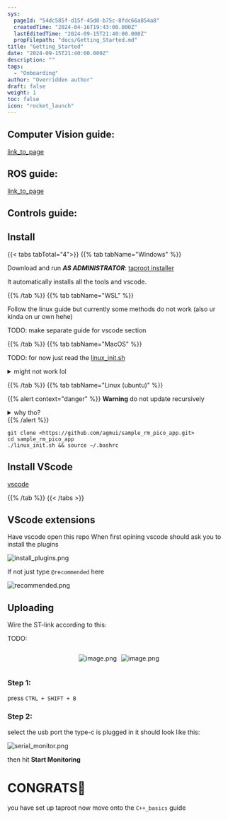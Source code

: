 ```yaml
---
sys:
  pageId: "54dc585f-d15f-45d0-b75c-8fdc66a854a8"
  createdTime: "2024-04-16T19:43:00.000Z"
  lastEditedTime: "2024-09-15T21:40:00.000Z"
  propFilepath: "docs/Getting_Started.md"
title: "Getting_Started"
date: "2024-09-15T21:40:00.000Z"
description: ""
tags:
  - "Onboarding"
author: "Overridden author"
draft: false
weight: 1
toc: false
icon: "rocket_launch"
---
```


## Computer Vision guide:

[link_to_page](86d45bc0-388b-4d26-8848-44f255f73d0e)

## ROS guide:

[link_to_page](3c76c1de-ec8f-46d6-8b0a-294005edc2d5)

## Controls guide:

## Install

{{< tabs tabTotal="4">}}
{{% tab tabName="Windows" %}}

Download and run _**AS ADMINISTRATOR**_: [taproot installer](https://github.com/Thornbots/TeachingFreshies/releases/tag/1.0)

It automatically installs all the tools and vscode.

{{% /tab %}}
{{% tab tabName="WSL" %}}

Follow the linux guide but currently some methods do not work (also ur kinda on ur own hehe)

TODO: make separate guide for vscode section

{{% /tab %}}
{{% tab tabName="MacOS" %}}

TODO: for now just read the [linux_init.sh](https://github.com/agmui/sample_rm_pico_app/blob/main/linux_init.sh)

<details>
<summary>might not work lol</summary>

`brew install libusb pkg-config`

Next install: [vscode](https://code.visualstudio.com/Download)

</details>

{{% /tab %}}
{{% tab tabName="Linux (ubuntu)" %}}

{{% alert context="danger" %}}
**Warning** do not update recursively
<details>
<summary>why tho?</summary>
There are some submodules that may go on for a while (like tinyusb) and I highly
recommend you don't need to get them.
If you want to see what submodules I update just look in `linux_init.sh`
</details>
{{% /alert %}}

```shell
git clone <https://github.com/agmui/sample_rm_pico_app.git>
cd sample_rm_pico_app
./linux_init.sh && source ~/.bashrc
```

## Install VScode

[vscode](https://code.visualstudio.com/Download)

{{% /tab %}}
{{< /tabs >}}

## VScode extensions

Have vscode open this repo
When first opining vscode should ask you to install the plugins

![install_plugins.png](https://prod-files-secure.s3.us-west-2.amazonaws.com/d518164a-d88e-44d1-a4ee-3adb3bd8bce0/89bd30f0-1825-4e77-867b-0a41ce370880/install_plugins.png?X-Amz-Algorithm=AWS4-HMAC-SHA256&X-Amz-Content-Sha256=UNSIGNED-PAYLOAD&X-Amz-Credential=ASIAZI2LB466TILOPQZ6%2F20250417%2Fus-west-2%2Fs3%2Faws4_request&X-Amz-Date=20250417T230749Z&X-Amz-Expires=3600&X-Amz-Security-Token=IQoJb3JpZ2luX2VjEN%2F%2F%2F%2F%2F%2F%2F%2F%2F%2F%2FwEaCXVzLXdlc3QtMiJHMEUCIQDvPJ%2BShd2Lt18Ls65ol6mmYUebxzJHJ4J%2Bs8ays%2F6Y5AIgPBr6EhpmvuU%2B2j6ayTaQMHd0alZa%2F4Hr1QmKdMj5UHUq%2FwMIaBAAGgw2Mzc0MjMxODM4MDUiDMQlvk9D61PsmEtcGCrcA9fQ3GKI5lbZBSF7TKOUTDg%2F9yYSqsPx7ZoICBZRtgwn2vTktfFc2jv6UE6paOM5OFiKFexBrOdiM1sIl%2Brd%2BSpq9kQgpVm8HHTMJ3KLK2%2BFquVZZC9XUNvjIShNZifeEJtdohHwHiA70DlYjxzDmiFO2r%2F05ow6EBTtJ67yxdaoeHeIuD%2FYkB%2B8rw2we%2FpmBH82hc%2BvPHi%2BGNYCGCxNb5ELVZj9okI4xNo3Ha3QzwDLYtAROcdUPQgqMh73PLQyB7Ki2Rfszbv8czPITAWR4BiiaeluRfs9chXNoL6BsLht1VWyTQzFbUSt6sN4O6Nicw5VP3x1zWRuhjB2mAi4o5W73GBolJqDAecxGBKesIPrtq9Swacu3Hrhbj5sr6eX%2F1EbM4ZlW2xAhtkcBvjytTwmdqq0Ac5NeAoIDIX7Lda410AXhdmgzLE1PwPPEEQeAEAiQ5ifRui3uiEtONY7Q%2FV%2BRhJ8OWjJHCjhrTz62AcMT5Wi3mRs2vPkUkNz1RplCTPCl7z78V%2BzQ1vimMAqcmGHMMy26gb3JzrQZ2boTsOQqnNmc8bhxETmHS%2Fw3s78GcBnCjBeVGeUsMrwsuSwYqB7uP8uZw3t9r47hFppZyjDO4RQ4TCaDgrBcOOWMJmHhsAGOqUB9wNcWnN0RAaxOZkmp%2BITJePiJ2NJD7aQP3Pi0%2FNnP4vC%2BqbcdJmMenWfrB%2BRATlCHou8DtLlUk40XIJCknSS8S6XP2aFoX4Tayg8NteeqeGxIQCJc6p9f9DNf04a3EmTR56cdAX1%2BNn9LNIVQokQ2hvEVq7DkUj5t%2FZPK8sQMmk8KSG6VsbZ%2BTD%2FgQhbMRGa2wpgBdvJEzWdxDXF%2FQ%2B%2BAx9RsRC%2B&X-Amz-Signature=eb99fb5b7a7ca57de9d39c1bdc70665edddf6aef80f5298db56de9703a9917cc&X-Amz-SignedHeaders=host&x-id=GetObject)

If not just type `@recommended` here  

![recommended.png](https://prod-files-secure.s3.us-west-2.amazonaws.com/d518164a-d88e-44d1-a4ee-3adb3bd8bce0/61e661e9-5d85-4dfc-be0d-8d2097a5e793/recommended.png?X-Amz-Algorithm=AWS4-HMAC-SHA256&X-Amz-Content-Sha256=UNSIGNED-PAYLOAD&X-Amz-Credential=ASIAZI2LB466TILOPQZ6%2F20250417%2Fus-west-2%2Fs3%2Faws4_request&X-Amz-Date=20250417T230749Z&X-Amz-Expires=3600&X-Amz-Security-Token=IQoJb3JpZ2luX2VjEN%2F%2F%2F%2F%2F%2F%2F%2F%2F%2F%2FwEaCXVzLXdlc3QtMiJHMEUCIQDvPJ%2BShd2Lt18Ls65ol6mmYUebxzJHJ4J%2Bs8ays%2F6Y5AIgPBr6EhpmvuU%2B2j6ayTaQMHd0alZa%2F4Hr1QmKdMj5UHUq%2FwMIaBAAGgw2Mzc0MjMxODM4MDUiDMQlvk9D61PsmEtcGCrcA9fQ3GKI5lbZBSF7TKOUTDg%2F9yYSqsPx7ZoICBZRtgwn2vTktfFc2jv6UE6paOM5OFiKFexBrOdiM1sIl%2Brd%2BSpq9kQgpVm8HHTMJ3KLK2%2BFquVZZC9XUNvjIShNZifeEJtdohHwHiA70DlYjxzDmiFO2r%2F05ow6EBTtJ67yxdaoeHeIuD%2FYkB%2B8rw2we%2FpmBH82hc%2BvPHi%2BGNYCGCxNb5ELVZj9okI4xNo3Ha3QzwDLYtAROcdUPQgqMh73PLQyB7Ki2Rfszbv8czPITAWR4BiiaeluRfs9chXNoL6BsLht1VWyTQzFbUSt6sN4O6Nicw5VP3x1zWRuhjB2mAi4o5W73GBolJqDAecxGBKesIPrtq9Swacu3Hrhbj5sr6eX%2F1EbM4ZlW2xAhtkcBvjytTwmdqq0Ac5NeAoIDIX7Lda410AXhdmgzLE1PwPPEEQeAEAiQ5ifRui3uiEtONY7Q%2FV%2BRhJ8OWjJHCjhrTz62AcMT5Wi3mRs2vPkUkNz1RplCTPCl7z78V%2BzQ1vimMAqcmGHMMy26gb3JzrQZ2boTsOQqnNmc8bhxETmHS%2Fw3s78GcBnCjBeVGeUsMrwsuSwYqB7uP8uZw3t9r47hFppZyjDO4RQ4TCaDgrBcOOWMJmHhsAGOqUB9wNcWnN0RAaxOZkmp%2BITJePiJ2NJD7aQP3Pi0%2FNnP4vC%2BqbcdJmMenWfrB%2BRATlCHou8DtLlUk40XIJCknSS8S6XP2aFoX4Tayg8NteeqeGxIQCJc6p9f9DNf04a3EmTR56cdAX1%2BNn9LNIVQokQ2hvEVq7DkUj5t%2FZPK8sQMmk8KSG6VsbZ%2BTD%2FgQhbMRGa2wpgBdvJEzWdxDXF%2FQ%2B%2BAx9RsRC%2B&X-Amz-Signature=26a49b006774167f505c775612e2290b575446fa5b3234e65ea65a925343554f&X-Amz-SignedHeaders=host&x-id=GetObject)

## Uploading

Wire the ST-link according to this:

TODO:

<div style="display: flex;flex-direction: row; column-gap:10px; max-width: 630px;justify-content: center;">
<div>

![image.png](https://prod-files-secure.s3.us-west-2.amazonaws.com/d518164a-d88e-44d1-a4ee-3adb3bd8bce0/210ecb78-1116-4d7b-b9b7-2292f66fa2c2/image.png?X-Amz-Algorithm=AWS4-HMAC-SHA256&X-Amz-Content-Sha256=UNSIGNED-PAYLOAD&X-Amz-Credential=ASIAZI2LB466SIQIQAXE%2F20250417%2Fus-west-2%2Fs3%2Faws4_request&X-Amz-Date=20250417T230751Z&X-Amz-Expires=3600&X-Amz-Security-Token=IQoJb3JpZ2luX2VjEN%2F%2F%2F%2F%2F%2F%2F%2F%2F%2F%2FwEaCXVzLXdlc3QtMiJHMEUCIQCBN0xt6eGcdIh3PgqAFDMvwPmRDdR7V93RIlXS7tQAPwIgIfjlQ3HQQjGMelGXWp3aL0cZgyaJr7NQ84RDx2dj8fIq%2FwMIaBAAGgw2Mzc0MjMxODM4MDUiDPvL00itQ0ScW5OzIyrcA9xm%2Fm9CVush42E8L9dCapneQhwCoY6K5W0iY3U3h0pkpF4nNzuKP91ijgPXMC9XJIh9Ew4wH1bKkBEhR1%2FVy88UMXPzWSGUyG475aldhiKwSzNfZy3CeiqY4WFaEn7sIrl7uA9ADIu4VGuVeEv6wbA7wSr8CAlUdXwXRqUg1DC0tvBPbCYljJyQIgG6cdfqBHcDVJuSSY0P2Gm5Jyb9NoGlTyhLHGkc1aMSt9UH9Sb6pGFB4%2BEYpRgxPofEyQJHxnKSS5wNeTozHh4ve00kW%2BBWb9nS4SOQ5%2F8Wcqy3AQRvptdqYKkDxBUc3C7tlh1jxCRff6wGHF2uxvxbPNY6qsFdO9hJc51KDheA81lwutUr8uodeB%2BeYwaHR2gTibmfQVTD5GEU2cmX7S%2B4gh%2FAUGr%2F0NkWjuUA%2FXQQrAU8JhjJWRxRHc2%2B%2B5VkGWvezSN7wrrNUjmkFXy1F1CZfJ0CA41uqKnxdQl5xK4eIP5nlVY%2Bg%2BMndareRmFsprHVLnrcu9SWhyNLXqllBSLtGUmudgUmVkdhq%2FDEchBCuBfjDPm7zp04YZVc4R%2FRxV8JnzvshDqN6fPocMcrkU9ZJGvt5qBIoX4rSHF%2B%2FW0ctK0MPjCzutMGqEcQ4Qzm%2FNnwMNSHhsAGOqUB2QNG2aa%2FlgsEo1hDTSCpbvkxiDVHN%2BhWsKBfTu6Xoe%2FkiHpHP3btcslJiViZrnuElRUemsm82FElrY84CkGI99LNIqSOgr%2FPO2GaC9zMa5Vl%2F5WlaK8j%2BBcAsHq3xSw7Ad5KLgTH8MX7m%2BfjplJ8rgjeclAguVTnvmtKu3sclN%2F3ojmW1F%2BxJ%2FXHYDkYieb4QEQktGjZxZst1lYh2tLImBEiO7hq&X-Amz-Signature=72cbca39f96cec2b9466179a7695ae63aa1c4ce8e2d0f17695f8c575e2e1e155&X-Amz-SignedHeaders=host&x-id=GetObject)

</div>
<div>

![image.png](https://prod-files-secure.s3.us-west-2.amazonaws.com/d518164a-d88e-44d1-a4ee-3adb3bd8bce0/33a0fd0f-8ca6-4a86-8e09-26e95ded1fff/image.png?X-Amz-Algorithm=AWS4-HMAC-SHA256&X-Amz-Content-Sha256=UNSIGNED-PAYLOAD&X-Amz-Credential=ASIAZI2LB46673ZIBUV5%2F20250417%2Fus-west-2%2Fs3%2Faws4_request&X-Amz-Date=20250417T230751Z&X-Amz-Expires=3600&X-Amz-Security-Token=IQoJb3JpZ2luX2VjEN%2F%2F%2F%2F%2F%2F%2F%2F%2F%2F%2FwEaCXVzLXdlc3QtMiJGMEQCIB4eAY5Ng4C5pJ%2BTUl6y3Nlo754pFQv5fEeTiWkoZ0OmAiBMvMw7Coib28EFyQTJM50C0YRuWs%2BLnFPm%2BhY14zD3bSr%2FAwhoEAAaDDYzNzQyMzE4MzgwNSIMTIYztIkFv0ARdOSmKtwD0oHY5Kxyw%2BJ5eKsJe%2BCF7BpMRJyLO4QvZ%2BOLGsZ%2FtVXj4fb3PUo5OP65K3Jx00dDNTYHE6W1SSL1TSScKH%2B%2BFpM3T9nOxmt33ck8WTOaJb%2FV074qyAoC2jkN3MSVSBFkrhGCInGXyn6hRsHXpH0HWW5gSIC5NeIFN9tenKPQq7prMSVse%2FceuNxqyxg1%2BFrq%2BN8KwEnTVahFwec2VhDoHtJoC8%2F1cLy1ddd3DEndkNuRa1arn6cjO2Dx3JjYEU4jSPXmibD12wIvD0f9u2wPKDs8F%2B66a2o7nPf5GAysQZ5GcdAK5aKr9KMk1xHkCZzTsicxYBOnTbgGByJmBHYjNJilcqtsgu0GgL3lwWnGNKN9k9zjk03rLVe0tw8gEtMMdDysUKMTCyYX%2BV93%2FBFaZb2tO%2BJsBu4n7%2F7lS9i0YFZb%2BBqsP3zscUinGnx7eSyuYShQS0nPsXeebAuzASTYWcOsQbx4Us0uiI2zmzRdt59yK95Lu1ki4IIzgXfGInyx%2BIcwDcKfZpBlplnNs1OgBrzu21I%2F9%2FuuWPH801ekwwtnEaEPZNbRhJdA5HJGwhU8lJAaaKG9zXt3%2B5Od20hnLJ1UZCWISLDPR%2FSBYIA4zG34UWWvutVAe5c%2FYZQw0IeGwAY6pgHdbn2y6BFu1OVSTsL21q4eCDfA9G3EymzfGqEx55WU2qQoBJTlJP94JIP1sQnV3SddwBre4ttncvI6JAUkQQ%2B1H2uJsh3flJLLAkTyIDQFv6wTV7SOOTeZe8QEIyPBiPg5h5Z8IXLQCXTw%2F6D2XmrW0PN48YFRV%2BwWymNp%2FkNK%2BxtRnuSy7d1J5rlCAjawm0EbUoXwRihUHX%2B40Wiu%2FS7KhVOhAhHh&X-Amz-Signature=d7c69204511f8e751023b8872d03f92ef418eee3885f399374956fb581804b46&X-Amz-SignedHeaders=host&x-id=GetObject)

</div>
</div>

### Step 1:

press `CTRL + SHIFT + B`

### Step 2:

select the usb port the type-c is plugged in it should look like this:

![serial_monitor.png](https://prod-files-secure.s3.us-west-2.amazonaws.com/d518164a-d88e-44d1-a4ee-3adb3bd8bce0/f03f4774-05d4-4393-b6a0-d5efb6d315ab/serial_monitor.png?X-Amz-Algorithm=AWS4-HMAC-SHA256&X-Amz-Content-Sha256=UNSIGNED-PAYLOAD&X-Amz-Credential=ASIAZI2LB466TILOPQZ6%2F20250417%2Fus-west-2%2Fs3%2Faws4_request&X-Amz-Date=20250417T230749Z&X-Amz-Expires=3600&X-Amz-Security-Token=IQoJb3JpZ2luX2VjEN%2F%2F%2F%2F%2F%2F%2F%2F%2F%2F%2FwEaCXVzLXdlc3QtMiJHMEUCIQDvPJ%2BShd2Lt18Ls65ol6mmYUebxzJHJ4J%2Bs8ays%2F6Y5AIgPBr6EhpmvuU%2B2j6ayTaQMHd0alZa%2F4Hr1QmKdMj5UHUq%2FwMIaBAAGgw2Mzc0MjMxODM4MDUiDMQlvk9D61PsmEtcGCrcA9fQ3GKI5lbZBSF7TKOUTDg%2F9yYSqsPx7ZoICBZRtgwn2vTktfFc2jv6UE6paOM5OFiKFexBrOdiM1sIl%2Brd%2BSpq9kQgpVm8HHTMJ3KLK2%2BFquVZZC9XUNvjIShNZifeEJtdohHwHiA70DlYjxzDmiFO2r%2F05ow6EBTtJ67yxdaoeHeIuD%2FYkB%2B8rw2we%2FpmBH82hc%2BvPHi%2BGNYCGCxNb5ELVZj9okI4xNo3Ha3QzwDLYtAROcdUPQgqMh73PLQyB7Ki2Rfszbv8czPITAWR4BiiaeluRfs9chXNoL6BsLht1VWyTQzFbUSt6sN4O6Nicw5VP3x1zWRuhjB2mAi4o5W73GBolJqDAecxGBKesIPrtq9Swacu3Hrhbj5sr6eX%2F1EbM4ZlW2xAhtkcBvjytTwmdqq0Ac5NeAoIDIX7Lda410AXhdmgzLE1PwPPEEQeAEAiQ5ifRui3uiEtONY7Q%2FV%2BRhJ8OWjJHCjhrTz62AcMT5Wi3mRs2vPkUkNz1RplCTPCl7z78V%2BzQ1vimMAqcmGHMMy26gb3JzrQZ2boTsOQqnNmc8bhxETmHS%2Fw3s78GcBnCjBeVGeUsMrwsuSwYqB7uP8uZw3t9r47hFppZyjDO4RQ4TCaDgrBcOOWMJmHhsAGOqUB9wNcWnN0RAaxOZkmp%2BITJePiJ2NJD7aQP3Pi0%2FNnP4vC%2BqbcdJmMenWfrB%2BRATlCHou8DtLlUk40XIJCknSS8S6XP2aFoX4Tayg8NteeqeGxIQCJc6p9f9DNf04a3EmTR56cdAX1%2BNn9LNIVQokQ2hvEVq7DkUj5t%2FZPK8sQMmk8KSG6VsbZ%2BTD%2FgQhbMRGa2wpgBdvJEzWdxDXF%2FQ%2B%2BAx9RsRC%2B&X-Amz-Signature=10ca5baeb6d8f797c651f54099076556f95fe91548704abfad556fca46eb8ef1&X-Amz-SignedHeaders=host&x-id=GetObject)

then hit **Start Monitoring**

# CONGRATS🎉

you have set up taproot now move onto the `C++_basics` guide
